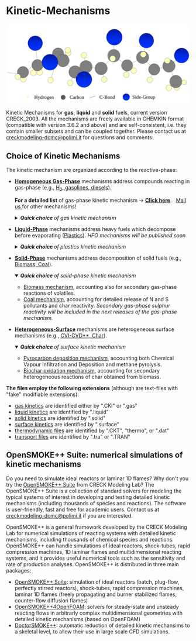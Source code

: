 # Kinetic-Mechanisms
<p align="center">
    <img src=".images/intro.svg" alt="Logo" width="600"/>
</p>


Kinetic Mechanisms for **gas**, **liquid** and **solid** fuels, current version CRECK_2003.
All the mechanisms are freely available in CHEMKIN format (compatible with version 3.6.2 and above) and 
are self-consistent, i.e. they contain smaller subsets and can be coupled together. 
Please contact us at creckmodeling-dcmc@polimi.it for questions and comments. 

## Choice of Kinetic Mechanisms
The kinetic mechanism are organized according to the reactive-phase:
- [**Homogeneous Gas-Phase**](Gas-Phase) mechanisms address compounds reacting in gas-phase (e.g., <ins>H<sub>2</sub>, gasolines, diesels</ins>). 
    
    **For a detailed list** of gas-phase kinetic mechanism &rarr; **[Click here](Gas-Phase/README.md#choice-of-kinetic-mechanism)**.
    &nbsp; <a href="mailto:creckmodeling-dcmc@polimi.it"> Mail us </a> for other mechanisms!
    <details>
    <summary><i><b>Quick choice </b> of gas kinetic mechanism</i></summary>
    &nbsp; HT = <i>High-Temperature</i>, LT = <i>Low-Temperature</i>, NOx = <i>sub-module for nitrogen-oxides and ammonia</i>, Soot = <i>sub-module for soot particles</i>
    <ul>
        <li> <ins>Hydrogen</ins> (H<sub>2</sub>): &nbsp; <a href="Gas-Phase/CarbonFreeFuels_H2-NH3/HYDROGEN_11_20"> HT </a> &nbsp; &bull; &nbsp; <a href="Gas-Phase/CarbonFreeFuels_H2-NH3/NH3_31_202"> HT+NOx </a> &nbsp; &bull; &nbsp; <a href="Gas-Phase/Diesel-Biodiesel/Soot-NOx/TOT_HT_SOOT_452_24041"> HT+SOOT </a> &nbsp; &bull; &nbsp; <a href="Gas-Phase/Diesel-Biodiesel/Soot-NOx/TOT_HT_SOOT_NOX_497_24501"> HT+NOx+SOOT</a> </li>
        <li> <ins>Ammonia</ins> (NH<sub>3</sub>): &nbsp; <a href="Gas-Phase/CarbonFreeFuels_H2-NH3/NH3_31_202"> HT </a> &nbsp; &bull; &nbsp;  <a href="Gas-Phase/CarbonFreeFuels_H2-NH3/NH3_31_202">HT+NOx</a>  &nbsp; &bull; &nbsp;  <a href="Gas-Phase/Diesel-Biodiesel/Soot-NOx/TOT_HT_SOOT_452_24041">HT+SOOT</a>  &nbsp; &bull; &nbsp; <a href="Gas-Phase/Diesel-Biodiesel/Soot-NOx/TOT_HT_SOOT_NOX_497_24501">HT+NOx+SOOT</a> </li>
        <li> <ins>Methane</ins> (CH<sub>4</sub>): &nbsp;<a href="Gas-Phase/CoreMechanism_C0-C4/C1_C3_HT_114_1999"> HT </a> &nbsp; &bull; &nbsp; <a href="Gas-Phase/CoreMechanism_C0-C4/Soot-NOx/C1_C3_HT_NOX_159_2459"> HT+NOx </a> &nbsp; &bull; &nbsp; <a href="Gas-Phase/Diesel-Biodiesel/Soot-NOx/TOT_HT_SOOT_452_24041"> HT+SOOT </a> &nbsp; &bull; &nbsp; <a href="Gas-Phase/Diesel-Biodiesel/Soot-NOx/TOT_HT_SOOT_NOX_497_24501"> HT+NOx+SOOT</a> <br>
        <li> <ins>Natural Gas/LPG</ins> (C<sub>1</sub>-C<sub>4</sub>): &nbsp;<a href="Gas-Phase/CoreMechanism_C0-C4/C1_C3_HT_114_1999"> HT </a> &nbsp; &bull; &nbsp; <a href="Gas-Phase/CoreMechanism_C0-C4/Soot-NOx/C1_C3_HT_NOX_159_2459"> HT+NOx </a> &nbsp; &bull; &nbsp; <a href="Gas-Phase/Diesel-Biodiesel/Soot-NOx/TOT_HT_SOOT_452_24041"> HT+SOOT </a> &nbsp; &bull; &nbsp; <a href="Gas-Phase/Diesel-Biodiesel/Soot-NOx/TOT_HT_SOOT_NOX_497_24501"> HT+NOx+SOOT</a> <br>
        <li> <ins>Methanol</ins> (CH<sub>3</sub>OH): &nbsp; <a href="Gas-Phase/CoreMechanism_C0-C4/C1_C3_HT_114_1999"> HT </a> &nbsp; &bull; &nbsp; <a href="Gas-Phase/CoreMechanism_C0-C4/Soot-NOx/C1_C3_HT_NOX_159_2459"> HT+NOx </a> &nbsp; &bull; &nbsp; <a href="Gas-Phase/Diesel-Biodiesel/Soot-NOx/TOT_HT_SOOT_452_24041"> HT+SOOT </a> &nbsp; &bull; &nbsp; <a href="Gas-Phase/Diesel-Biodiesel/Soot-NOx/TOT_HT_SOOT_NOX_497_24501"> HT+NOx+SOOT</a> </li>
        <li> <ins>DME</ins> (CH<sub>3</sub>OCH<sub>3</sub>): &nbsp; <a href="Gas-Phase/Gasoline-Biogasoline/TPRF_HT_LT_ALC_ETHERS_356_10171"> HT </a> &nbsp; &bull; &nbsp; <a href="Gas-Phase/Gasoline-Biogasoline/TPRF_HT_LT_ALC_ETHERS_356_10171"> HT+LT </a> </li>
        <li><ins>Gasoline/Biogasoline</ins> &rarr; refer to this <a href="Gas-Phase/Gasoline-Biogasoline/README.md#choice-of-kinetic-mechanism"> readme subsection </a>  </li>
        <li><ins>Jet-fuels</ins> &rarr; refer to this <a href="Gas-Phase/Diesel-Biodiesel/README.md#choice-of-kinetic-mechanism"> readme subsection </a> </li>
        <li><ins>Diesel/Biodiesel/Bio-oil</ins> &rarr; refer to this <a href="Gas-Phase/Diesel-Biodiesel/README.md#choice-of-kinetic-mechanism"> readme subsection </a> </li>
    </ul>
    </details>

- [**Liquid-Phase**](Liquid-Phase) mechanisms address heavy fuels which decompose before evaporating (<a href="Liquid-Phase/Plastics/">Plastics</a>). *HFO mechanisms will be published soon*
    <details>
    <summary><i><b>Quick choice </b> of  plastics kinetic mechanism</i></summary>
    
    <ul>
        <li> <ins>Polyethylene High-Density </ins> (HDPE): &nbsp; <a href="Liquid-Phase/Plastics/PE/HDPE_semidetailed/"> semi-detailed </a> &nbsp; &bull; &nbsp; <a href="Liquid-Phase/Plastics/PE/HDPE_reduced/"> reduced </a> &nbsp; &bull; &nbsp; <a href="Liquid-Phase/Plastics/PE/HDPE_multistep/"> multi-step </a> </li>
        <li> <ins>Polyethylene Low-Density </ins> (LDPE): &nbsp; <a href="Liquid-Phase/Plastics/PE/LDPE_semidetailed/"> semi-detailed </a> &nbsp; &bull; &nbsp; <a href="Liquid-Phase/Plastics/PE/LDPE_reduced/"> reduced </a> &nbsp; &bull; &nbsp; <a href="Liquid-Phase/Plastics/PE/LDPE_multistep/"> multi-step </a> </li>
        <li> <ins>Polypropylene </ins> (PP): &nbsp; <a href="Liquid-Phase/Plastics/PP/PP_semidetailed/"> semi-detailed </a> &nbsp; &bull; &nbsp; <a href="Liquid-Phase/Plastics/PP/PP_reduced/"> reduced </a> &nbsp; &bull; &nbsp; <a href="Liquid-Phase/Plastics/PP/PP_multistep/"> multi-step </a> </li>
        <li> <ins>Polystyrene </ins> (PS): &nbsp; <a href="Liquid-Phase/Plastics/PS/PS_semidetailed/"> semi-detailed </a> &nbsp; &bull; &nbsp; <a href="Liquid-Phase/Plastics/PS/PS_reduced/"> reduced </a> &nbsp; &bull; &nbsp; <a href="Liquid-Phase/Plastics/PS/PS_multistep/"> multi-step </a> </li>
        <li> <ins>Poly(ethylene terephthalate) </ins> (PET): &nbsp; <a href="Liquid-Phase/Plastics/PET"> semi-detailed </a>  </li>
        <li> <ins>Poly(vinyl chloride) </ins> (PVC): &nbsp; <a href="Liquid-Phase/Plastics/PVC"> semi-detailed </a>  </li>
    </ul>
    </details>    

    

- [**Solid-Phase**](Solid-Phase) mechanisms address decomposition of solid fuels (e.g., <ins>Biomass, Coal</ins>). 
    <details open>
    <summary><i><b>Quick choice </b> of solid-phase kinetic mechanism</i></summary>
    <ul>
        <li> <a href="Solid-Phase/Biomass"> Biomass mechanism</a>, accounting also for secondary gas-phase reactions of volatiles. </li>
        <li> <a href="Solid-Phase/Coal"> Coal mechanism</a>, accounting for detailed release of N and S pollutants and char reactivity. <i>Secondary gas-phase sulphur reactivity will be included in the next releases of the gas-phase mechanism. </i></li>        
    </ul>
    </details>    
    
- [**Heterogeneous-Surface**](Heterogeneous-Mechanisms) mechanisms are heterogeneous surface mechanisms (e.g., <ins>CVI-CVD**, Char</ins>). 
    <details open>
    <summary><i><b>Quick choice </b> of surface kinetic mechanism</i></summary>
    <ul>
        <li> <a href="Heterogeneous-Mechanisms/CVI-CVD"> Pyrocarbon deposition mechanism</a>, accounting both Chemical Vapour Infiltration and Deposition and methane pyrolysis. </li>
        <li> <a href="Heterogeneous-Mechanisms/Char"> Biochar oxidation mechanism</a>, accounting for secondary heterogeneous reactions of char obtained from biomass.</li>        
    </ul>
    </details>    
    
**The files employ the following extensions** (although are text-files with "fake" modifiable extensions):
- <ins>gas kinetics</ins> are identified either by ".CKI" or ".gas" 
- <ins>liquid kinetics</ins> are identified by ".liquid"
- <ins>solid kinetics</ins> are identified by ".solid"
- <ins>surface kinetics</ins> are identified by ".surface"
- <ins>thermodynamic files</ins> are identified by ".CKT", "thermo", or ".dat"
- <ins>transport files</ins> are identified by ".tra" or ".TRAN" 

## OpenSMOKE++ Suite: numerical simulations of kinetic mechanisms
Do you need to simulate ideal reactors or laminar 1D flames? 
Why don't you try the [OpenSMOKE++ Suite](https://www.opensmokepp.polimi.it/) from CRECK Modeling Lab? 
The OpenSMOKE++ Suite is a collection of standard solvers for modeling the typical 
systems of interest in developing and testing detailed kinetic mechanisms 
(including thousands of species and reactions).
The software is user-friendly, fast and free for academic users.
Contact us at creckmodeling-dcmc@polimi.it if you are interested.

OpenSMOKE++ is a general framework developed by the CRECK Modeling Lab for 
numerical simulations of reacting systems with detailed kinetic mechanisms, 
including thousands of chemical species and reactions.
OpenSMOKE++ can handle simulations of ideal reactors, shock-tubes, rapid compression machines, 
1D laminar flames and multidimensional reacting systems, and it provides useful numerical tools 
such as the sensitivity and rate of production analyses.
OpenSMOKE++ is distributed in three main packages:
- [OpenSMOKE++ Suite](https://www.opensmokepp.polimi.it/index.php?option=com_content&view=article&id=299:article-ospp&catid=106&Itemid=765): 
    simulation of ideal reactors (batch, plug-flow, perfectly stirred reactors), 
    shock-tubes, rapid compression machines, laminar 1D flames (freely propagating 
    and burner stabilized flames, counter-flow diffusion flames)
- [OpenSMOKE++4OpenFOAM](https://www.opensmokepp.polimi.it/index.php?option=com_content&view=article&id=301:article-ospp4of&catid=106&Itemid=766):
    solvers for steady-state and unsteady reacting flows in arbitrarly complex 
    multidimensional geometries with detailed kinetic mechanisms (based on OpenFOAM)
- [DoctorSMOKE++](https://www.opensmokepp.polimi.it/index.php?option=com_content&view=article&id=300:article-doctorsmokepp&catid=106&Itemid=767):
    automatic reduction of detailed kinetic mechansims to a skeletal level, to 
    allow their use in large scale CFD simulations.

